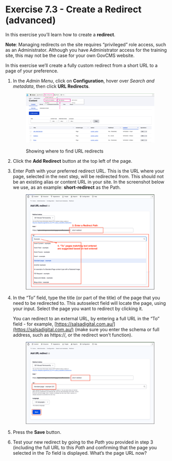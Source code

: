 # Exercise 7.3 - Create a Redirect (advanced)

In this exercise you’ll learn how to create a **redirect**.

**Note**: Managing redirects on the site requires “privileged” role access, such as an Administrator. Although you have Administrator access for the training site, this may not be the case for your own GovCMS website.

In this exercise we’ll create a fully custom redirect from a short URL to a page of your preference.

1.  In the _Admin Menu_, click on **Configuration**, hover over _Search and metadata_, then click **URL Redirects**.

    <figure><img src="../.gitbook/assets/image.png" alt=""><figcaption><p>Showing where to find URL redirects</p></figcaption></figure>
2. Click the **Add Redirect** button at the top left of the page.
3.  Enter _Path_ with your preferred redirect URL. This is the URL where your page, selected in the next step, will be redirected from. This should not be an existing alias or content URL in your site. In the screenshot below we use, as an example: **short-redirect** as the Path.



    <figure><img src="../.gitbook/assets/Ex-7-3-URL-Redirect-2.png" alt=""><figcaption></figcaption></figure>
4.  In the “To” field, type the title (or part of the title) of the page that you need to be redirected to. This autoselect field will locate the page, using your input. Select the page you want to redirect by clicking it.



    You can redirect to an external URL, by entering a full URL in the “To” field - for example, [https://salsadigital.com.au/](https://salsadigital.com.au/) (make sure you enter the schema or full address, such as https://, or the redirect won’t function).

    <figure><img src="../.gitbook/assets/Ex-7-3-URL-Redirect-3.png" alt=""><figcaption></figcaption></figure>
5. Press the **Save** button.
6. Test your new redirect by going to the _Path_ you provided in step 3 (including the full URL to this _Path_ and confirming that the page you selected in the _To_ field is displayed. What’s the page URL now?
